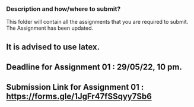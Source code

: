### Description and how/where to submit?
This folder will contain all the assignments that you are required to submit.<br>
The Assignment has been updated.<br>

## It is advised to use latex.<br>
## Deadline for Assignment 01 : 29/05/22, 10 pm.
## Submission Link for Assignment 01 : https://forms.gle/1JgFr47fSSqyy7Sb6
